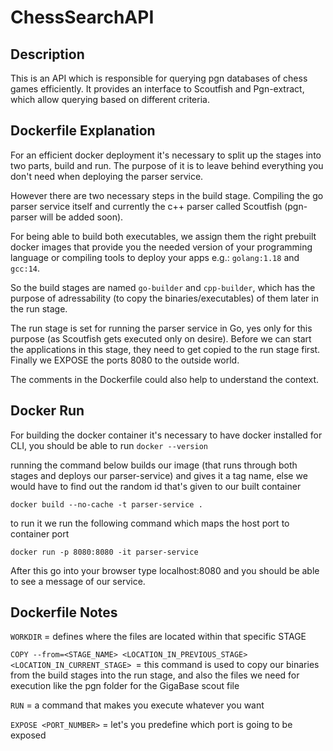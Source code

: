 # ChessSearchAPI
## Description
This is an API which is responsible for querying pgn databases of chess games efficiently. It provides an interface to Scoutfish and Pgn-extract, which allow querying based on different criteria.

## Dockerfile Explanation

For an efficient docker deployment it's necessary to split up the stages into two parts, build and run. The purpose of it is to leave behind everything you don't need when deploying the parser service. 

However there are two necessary steps in the build stage. Compiling the go parser service itself and currently the c++ parser called Scoutfish (pgn-parser will be added soon).

For being able to build both executables, we assign them the right prebuilt docker images that provide you the needed version of your programming language or compiling tools to deploy your apps e.g.: `golang:1.18` and `gcc:14`.

So the build stages are named `go-builder` and `cpp-builder`, which has the purpose of adressability (to copy the binaries/executables) of them later in the run stage.

The run stage is set for running the parser service in Go, yes only for this purpose (as Scoutfish gets executed only on desire). Before we can start the applications in this stage, they need to get copied to the run stage first. Finally we EXPOSE the ports 8080 to the outside world.

The comments in the Dockerfile could also help to understand the context.

## Docker Run
For building the docker container it's necessary to have docker installed for CLI, you should be able to run ```docker --version```

running the command below builds our image (that runs through both stages and deploys our parser-service) and gives it a tag name, else we would have to find out the random id that's given to our built container 

`docker build --no-cache -t parser-service .`

to run it we run the following command which maps the host port to container port

`docker run -p 8080:8080 -it parser-service`

After this go into your browser type localhost:8080 and you should be able to see a message of our service.

## Dockerfile Notes

`WORKDIR` = defines where the files are located within that specific STAGE

`COPY --from=<STAGE_NAME> <LOCATION_IN_PREVIOUS_STAGE> <LOCATION_IN_CURRENT_STAGE> `= this command is used to copy our binaries from the build stages into the run stage, and also the files we need for execution like the pgn folder for the GigaBase scout file

`RUN` = a command that makes you execute whatever you want 

`EXPOSE <PORT_NUMBER>` = let's you predefine which port is going to be exposed 
